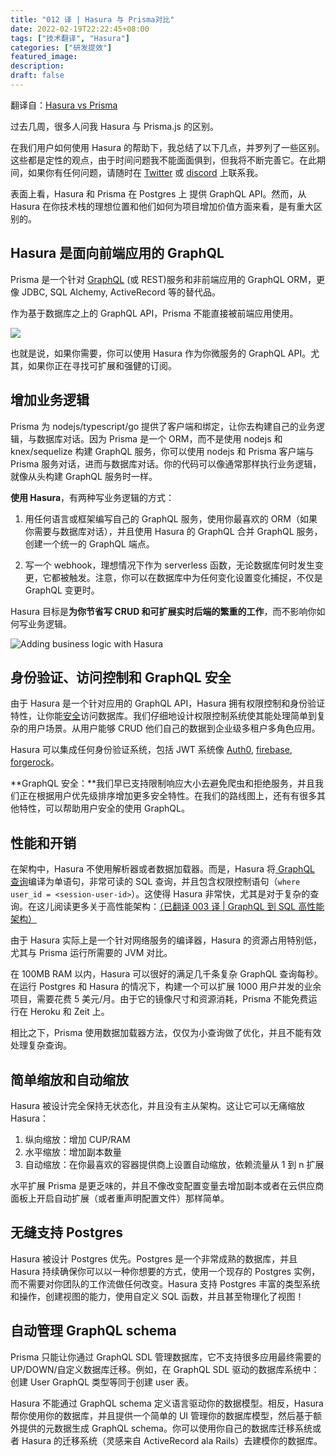 ```yaml
---
title: "012 译 | Hasura 与 Prisma对比"
date: 2022-02-19T22:22:45+08:00
tags: ["技术翻译", "Hasura"]
categories: ["研发提效"]
featured_image:
description:
draft: false
---
```


翻译自：[Hasura vs Prisma](https://hasura.io/blog/hasura-vs-prisma-9ffc7271eda8/)

过去几周，很多人问我 Hasura 与 Prisma.js 的区别。

在我们用户如何使用 Hasura 的帮助下，我总结了以下几点，并罗列了一些区别。这些都是定性的观点，由于时间问题我不能面面俱到，但我将不断完善它。在此期间，如果你有任何问题，请随时在 [Twitter](https://twitter.com/tanmaigo?lang=en) 或 [discord](https://discord.gg/vBPpJkS) 上联系我。

表面上看，Hasura 和 Prisma 在 Postgres 上 提供 GraphQL API。然而，从 Hasura 在你技术栈的理想位置和他们如何为项目增加价值方面来看，是有重大区别的。

## Hasura 是面向前端应用的 GraphQL

Prisma 是一个针对 [GraphQL](https://hasura.io/graphql/) (或 REST)服务和非前端应用的 GraphQL ORM，更像 JDBC, SQL Alchemy, ActiveRecord 等的替代品。

作为基于数据库之上的 GraphQL API，Prisma 不能直接被前端应用使用。

![](https://hasura.io/blog/content/images/downloaded_images/hasura-vs-prisma-9ffc7271eda8/1-EMkrtmQxqh1S0K5BXhIZ0g.png)

也就是说，如果你需要，你可以使用 Hasura 作为你微服务的 GraphQL API。尤其，如果你正在寻找可扩展和强健的订阅。

## 增加业务逻辑

Prisma 为 nodejs/typescript/go 提供了客户端和绑定，让你去构建自己的业务逻辑，与数据库对话。因为 Prisma 是一个 ORM，而不是使用 nodejs 和 knex/sequelize 构建 GraphQL 服务，你可以使用 nodejs 和 Prisma 客户端与 Prisma 服务对话，进而与数据库对话。你的代码可以像通常那样执行业务逻辑，就像从头构建 GraphQL 服务时一样。

**使用 Hasura**，有两种写业务逻辑的方式：

1. 用任何语言或框架编写自己的 GraphQL 服务，使用你最喜欢的 ORM（如果你需要与数据库对话），并且使用 Hasura 的 GraphQL 合并 GraphQL 服务，创建一个统一的 GraphQL 端点。

2. 写一个 webhook，理想情况下作为 serverless 函数，无论数据库何时发生变更，它都被触发。注意，你可以在数据库中为任何变化设置变化捕捉，不仅是 GraphQL 变更时。

Hasura 目标是**为你节省写 CRUD 和可扩展实时后端的繁重的工作**，而不影响你如何写业务逻辑。

![Adding business logic with Hasura](https://hasura.io/blog/content/images/downloaded_images/hasura-vs-prisma-9ffc7271eda8/1-cIboOGvlbRJK_tBKS0DJaA.png)

## 身份验证、访问控制和 GraphQL 安全

由于 Hasura 是一个针对应用的 GraphQL API，Hasura 拥有权限控制和身份验证特性，让你能[安全](https://hasura.io/graphql/security/)访问数据库。我们仔细地设计权限控制系统使其能处理简单到复杂的用户场景。从用户能够 CRUD 他们自己的数据到企业级多租户多角色应用。

Hasura 可以集成任何身份验证系统，包括 JWT 系统像 [Auth0](https://auth0.com/), [firebase](https://firebase.google.com/docs/auth/), [forgerock](https://www.forgerock.com/)。

**GraphQL 安全：**我们早已支持限制响应大小去避免爬虫和拒绝服务，并且我们正在根据用户优先级排序增加更多安全特性。在我们的路线图上，还有有很多其他特性，可以帮助用户安全的使用 GraphQL。

## 性能和开销

在架构中，Hasura 不使用解析器或者数据加载器。而是，Hasura 将[ GraphQL 查询](https://hasura.io/learn/graphql/intro-graphql/graphql-queries/)编译为单语句，非常可读的 SQL 查询，并且包含权限控制语句（`where user_id = <session-user-id>`）。这使得 Hasura 非常快，尤其是对于复杂的查询。在这儿阅读更多关于高性能架构：[（已翻译 003 译 | GraphQL 到 SQL 高性能架构）](https://hasura.io/blog/architecture-of-a-high-performance-graphql-to-sql-server-58d9944b8a87)

由于 Hasura 实际上是一个针对网络服务的编译器，Hasura 的资源占用特别低，尤其与 Prisma 运行所需要的 JVM 对比。

在 100MB RAM 以内，Hasura 可以很好的满足几千条复杂 GraphQL 查询每秒。在运行 Postgres 和 Hasura 的情况下，构建一个可以扩展 1000 用户并发的业余项目，需要花费 5 美元/月。由于它的镜像尺寸和资源消耗，Prisma 不能免费运行在 Heroku 和 Zeit 上。

相比之下，Prisma 使用数据加载器方法，仅仅为小查询做了优化，并且不能有效处理复杂查询。

## 简单缩放和自动缩放

Hasura 被设计完全保持无状态化，并且没有主从架构。这让它可以无痛缩放 Hasura：

1. 纵向缩放：增加 CUP/RAM
2. 水平缩放：增加副本数量
3. 自动缩放：在你最喜欢的容器提供商上设置自动缩放，依赖流量从 1 到 n 扩展

水平扩展 Prisma 是更乏味的，并且不像改变配置变量去增加副本或者在云供应商面板上开启自动扩展（或者重声明配置文件）那样简单。

## 无缝支持 Postgres

Hasura 被设计 Postgres 优先。Postgres 是一个非常成熟的数据库，并且 Hasura 持续确保你可以以一种你想要的方式，使用一个现存的 Postgres 实例，而不需要对你团队的工作流做任何改变。Hasura 支持 Postgres 丰富的类型系统和操作，创建视图的能力，使用自定义 SQL 函数，并且甚至物理化了视图！

## 自动管理 GraphQL schema

Prisma 只能让你通过 GraphQL SDL 管理数据库，它不支持很多应用最终需要的 UP/DOWN/自定义数据库迁移。例如，在 GraphQL SDL 驱动的数据库系统中：创建 User GraphQL 类型等同于创建 user 表。

Hasura 不能通过 GraphQL schema 定义语言驱动你的数据模型。相反，Hasura 帮你使用你的数据库，并且提供一个简单的 UI 管理你的数据库模型，然后基于额外提供的元数据生成 GraphQL schema。你可以使用你自己的数据库迁移系统或者 Hasura 的迁移系统（灵感来自 ActiveRecord ala Rails）去建模你的数据库。
